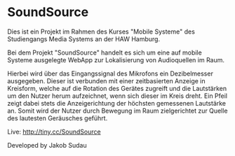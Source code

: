 # SoundSource
Dies ist ein Projekt im Rahmen des Kurses "Mobile Systeme" des Studiengangs Media Systems an der HAW Hamburg.

Bei dem Projekt "SoundSource" handelt es sich um eine auf mobile Systeme ausgelegte WebApp zur Lokalisierung von Audioquellen im Raum.

Hierbei wird über das Eingangssignal des Mikrofons ein Dezibelmesser ausgegeben. 
Dieser ist verbunden mit einer zeitbasierten Anzeige in Kreisform, welche auf die Rotation des Gerätes zugreift und die Lautstärken um den Nutzer herum aufzeichnet, wenn sich dieser im Kreis dreht.
Ein Pfeil zeigt dabei stets die Anzeigerichtung der höchsten gemessenen Lautstärke an.
Somit wird der Nutzer durch Bewegung im Raum zielgerichtet zur Quelle des lautesten Geräusches geführt.

Live: http://tiny.cc/SoundSource

Developed by Jakob Sudau
